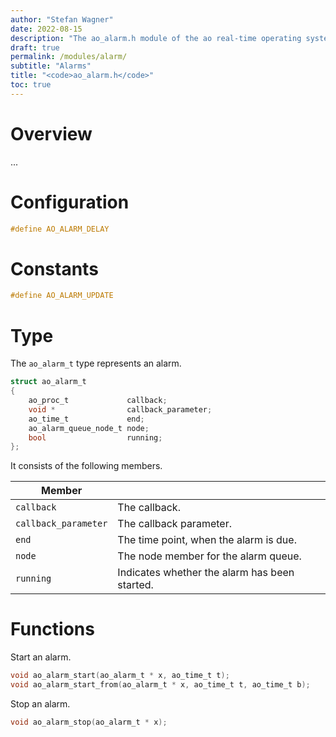 ```yaml
---
author: "Stefan Wagner"
date: 2022-08-15
description: "The ao_alarm.h module of the ao real-time operating system."
draft: true
permalink: /modules/alarm/
subtitle: "Alarms"
title: "<code>ao_alarm.h</code>"
toc: true
---
```


# Overview

...

# Configuration

```c
#define AO_ALARM_DELAY
```

# Constants

```c
#define AO_ALARM_UPDATE
```

# Type

The `ao_alarm_t` type represents an alarm.

```c
struct ao_alarm_t
{
    ao_proc_t             callback;
    void *                callback_parameter;
    ao_time_t             end;
    ao_alarm_queue_node_t node;
    bool                  running;
};
```

It consists of the following members.

| Member | |
|--------|-|
| `callback` | The callback. |
| `callback_parameter` | The callback parameter. |
| `end` | The time point, when the alarm is due. |
| `node` | The node member for the alarm queue. |
| `running` | Indicates whether the alarm has been started. |

# Functions

Start an alarm.

```c
void ao_alarm_start(ao_alarm_t * x, ao_time_t t);
void ao_alarm_start_from(ao_alarm_t * x, ao_time_t t, ao_time_t b);
```

Stop an alarm.

```c
void ao_alarm_stop(ao_alarm_t * x);
```
